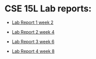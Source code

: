 # CSE 15L Lab reports:

* [Lab Report 1 week 2](https://avVergnet.github.io/cse15l-lab-reports/lab-report-1-week-2.html) 

* [Lab Report 2 week 4](https://avVergnet.github.io/cse15l-lab-reports/lab-report-2-week-4.html)

* [Lab Report 3 week 6](https://avVergnet.github.io/cse15l-lab-reports/lab-report-3-week-6.html)

* [Lab Report 4 week 8](https://github.com/avVergnet/cse15l-lab-reports/blob/main/lab-report-4-week-8.md)
